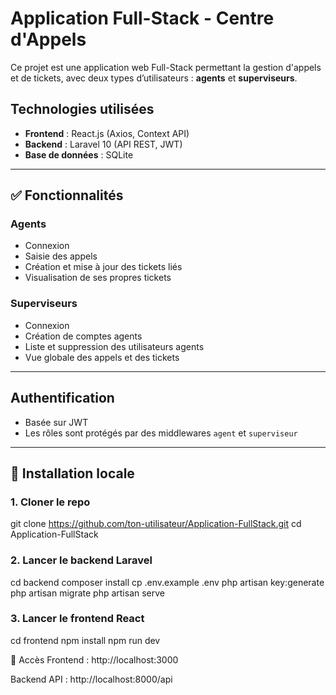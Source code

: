 # Application Full-Stack - Centre d'Appels

Ce projet est une application web Full-Stack permettant la gestion d'appels et de tickets, avec deux types d’utilisateurs : **agents** et **superviseurs**.

## Technologies utilisées

- **Frontend** : React.js (Axios, Context API)
- **Backend** : Laravel 10 (API REST, JWT)
- **Base de données** : SQLite

---

## ✅ Fonctionnalités

### Agents
- Connexion
- Saisie des appels
- Création et mise à jour des tickets liés
- Visualisation de ses propres tickets

### Superviseurs
- Connexion
- Création de comptes agents
- Liste et suppression des utilisateurs agents
- Vue globale des appels et des tickets

---

## Authentification

- Basée sur JWT 
- Les rôles sont protégés par des middlewares `agent` et `superviseur`

---

## 🚀 Installation locale

### 1. Cloner le repo


git clone https://github.com/ton-utilisateur/Application-FullStack.git
cd Application-FullStack

### 2. Lancer le backend Laravel

cd backend
composer install
cp .env.example .env
php artisan key:generate
php artisan migrate
php artisan serve

### 3. Lancer le frontend React

cd frontend
npm install
npm run dev

🔗 Accès
Frontend : http://localhost:3000

Backend API : http://localhost:8000/api


